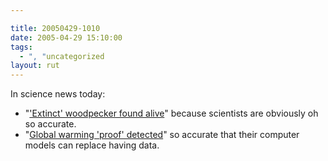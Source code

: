 ```yaml
---

title: 20050429-1010
date: 2005-04-29 15:10:00
tags:
  - ", "uncategorized
layout: rut
---
```


<p> In science news today:</p>

<ul> <li>"<a href="http://news.bbc.co.uk/2/hi/science/nature/4493825.stm">'Extinct'
woodpecker found alive</a>" because scientists are obviously oh
so accurate.</li>

<li>"<a href="http://news.bbc.co.uk/2/hi/science/nature/4495463.stm">Global
warming 'proof' detected</a>" so accurate that their computer models
can replace having data.</li>

</ul>

